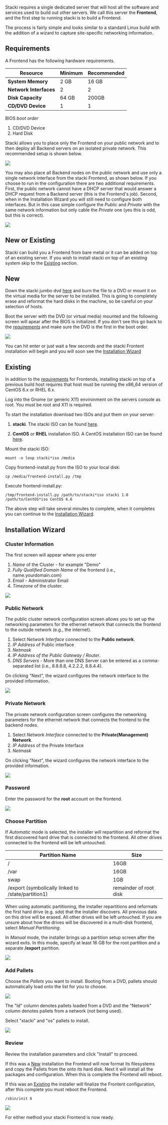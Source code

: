Stacki requires a single dedicated server that will host all 
the software and services used to build out other servers. We 
call this server the **Frontend**, and the first step to running 
stacki is to build a Frontend. 

The process is fairly simple and looks similar to a standard Linux
build with the addition of a wizard to capture site-specific
networking information.

## Requirements 

A Frontend has the following hardware requirements.

**Resource** | Minimum | Recommended
--- | --- | ---
**System Memory** | 2 GB | 16 GB
**Network Interfaces** | 2 | 2
**Disk Capacity** | 64 GB | 200GB
**CD/DVD Device** | 1 | 1

BIOS _boot order_

1. CD/DVD Device
2. Hard Disk

Stacki allows you to place only the Frontend on your public network
and to then deploy all Backend servers on an isolated private network.
This recommended setup is shown below.

![](images/cluster-architecture-two-networks.png)

You may also place all Backend nodes on the public network and use
only a single network interface from the stacki Frontend, as shown
below.
If you choose to run in the configuration there are two additional
requirements.
First, the public network cannot have a DHCP server that would answer
a DHCP request from a Backend server (this is the Frontend's job).
Second, when in the Installation Wizard you will still need to
configure both interfaces.
But in this case simple configure the _Public_ and _Private_ with the
same network information but only cable the _Private_ one (yes this is
odd, but this is correct).

![](images/cluster-architecture-one-network.png) 



## New or Existing

Stacki can build you a Frontend from bare metal or it can be added on
top of an existing server.
If you wish to install stacki on top of an existing system skip to the
[Existing](#existing) section.

## New

Down the stacki jumbo dvd [here](?) and burn the file to a DVD or
mount it on the virtual media for the server to be installed.
This is going to completely erase and reformat the hard disks in the
machine, so be careful on your selection of hosts.

Boot the server with the DVD (or virtual media) mounted and the
following screen will apear after the BIOS is initialized.
If you don't see this go back to the [requirements](#requirements) and
make sure the DVD is the first in the boot order.

![](images/stack-iso-boot.png)

You can hit enter or just wait a few seconds and the stacki
Frontent installation will begin and you will soon see the
[Installation Wizard](#installation-wizard)

## Existing

In addition to the [requirements](#requirements) for Frontends,
installing stacki on top of a previous build host requires that host
must be running the x86_64 version of CentOS 6.x or RHEL 6.x.

Log into the Gnome (or generic X11) environment on the servers console
as root.
You must be root and X11 is required.

To start the installation download two ISOs and put them on your server:

1. **stacki**. The stacki ISO can be found [here](http://stacki.s3.amazonaws.com/1.0/stacki-1.0-I.x86_64.disk1.iso).

2. **CentOS** or **RHEL** installation ISO. A CentOS installation ISO can be found [here](http://isoredirect.centos.org/centos/6/isos/x86_64/).

Mount the stacki ISO:

    mount -o loop stacki*iso /media

Copy frontend-install.py from the ISO to your local disk:


    cp /media/frontend-install.py /tmp


Execute frontend-install.py:


    /tmp/frontend-install.py /path/to/stacki*iso stacki 1.0 /path/to/CentOS*iso CentOS 6.6


The above step will take several minutes to complete,
when it completes you can continue to the [Installation Wizard](#installation-wizard).


## Installation Wizard

### Cluster Information

The first screen will appear where you enter

1. _Name_ of the Cluster - for example "Demo"
2. _Fully Qualified Domain Name_ of the frontend (i.e., name.yourdomain.com)
3. _Email_ - Administrator Email
4. _Timezone_ of the cluster.

![](images/stacki_config_step_1b.png)

### Public Network
The public cluster network configuration screen allows you to set up the
networking parameters for the ethernet network that connects the frontend to the
outside network (e.g., the internet).

1. Select _Network Interface_ connected to the **Public network**.
2. _IP Address_ of Public interface
3. _Netmask_
4. _IP Address of the Public Gateway / Router_.
5. _DNS Servers_ - More than one DNS Server can be
   entered as a comma-separated list (i.e., 8.8.8.8, 4.2.2.2, 8.8.4.4).

On clicking "Next", the wizard configures the network interface
to the provided information.

![](images/stacki_config_step_2b.png)

### Private Network
The private network configuration screen configures the
networking parameters for the ethernet network that
connects the frontend to the backend nodes.

1. Select _Network Interface_ connected to the **Private(Management) Network**.
2. _IP Address_ of the Private Interface
3. _Netmask_

On clicking "Next", the wizard configures the network interface
to the provided information.

![](images/stacki_config_step_3b.png)

### Password
Enter the password for the **root** account on the frontend.

![](images/stacki_config_step_4.png)

### Choose Partition

If _Automatic_ mode is selected, the installer will
repartition and reformat the first discovered hard drive
that is connected to the frontend. All other drives
connected to the frontend will be left untouched.

| Partition Name | Size |
| --------------- | ---- |
|       /        | 16GB |
|       /var     | 16GB |
|       swap     |  1GB | 
| /export (symbolically linked to /state/partition1)|remainder of root disk|

When using automatic partitioning, the installer repartitions
and reformats the first hard drive (e.g. _sda_) that the installer
discovers. All previous data on this drive will be erased.
All other drives will be left untouched. If you are unsure about how
the drives will be discovered in a multi-disk frontend,
select *Manual Partitioning*.

In _Manual_ mode, the installer brings up a partition setup
screen after the wizard exits. In this mode, specify at least 16 GB
for the root partition and a separate **/export** partition.

![](images/stacki_config_step_5.png)

### Add Pallets

Choose the _Pallets_ you want to install.
Booting from a DVD, pallets should automatically load onto the list for you to choose.

![](images/stacki_config_step_6a_2.png)

The "Id" column denotes pallets loaded from a DVD and the "Network" column denotes pallets from a network (not being used).

Select "stacki" and "os" pallets to install.

![](images/stacki_config_step_6b_2.png)

### Review

Review the installation parameters and click "Install" to proceed.

If this was a [New](#new) installation the Frontend will now format
its filesystems and copy the Pallets from the onto its hard disk.
Next it will install all the packages and configuration.
When this is complete the Frontend will reboot.

If this was an [Existing](#existing) the installer will finalize the
Frontent configuration, after this complete you must reboot the
Frontend.

    /sbin/init 6

![](images/stacki_config_step_7_2.png)


For either method your stacki Frontend is now ready.
